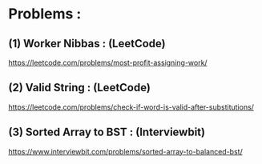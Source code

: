 # Problems : 

## (1) Worker Nibbas : (LeetCode)

https://leetcode.com/problems/most-profit-assigning-work/

## (2) Valid String : (LeetCode)

https://leetcode.com/problems/check-if-word-is-valid-after-substitutions/

## (3) Sorted Array to BST : (Interviewbit)

https://www.interviewbit.com/problems/sorted-array-to-balanced-bst/